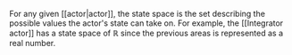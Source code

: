 For any given [[actor|actor]], the state space is the set describing the possible values the actor's state can take on. For example, the [[Integrator actor]] has a state space of $\mathbb{R}$ since the previous areas is represented as a real number.